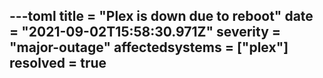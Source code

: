 ---toml
title = "Plex is down due to reboot"
date = "2021-09-02T15:58:30.971Z"
severity = "major-outage"
affectedsystems = ["plex"]
resolved = true
---


<!--- language code: en -->
